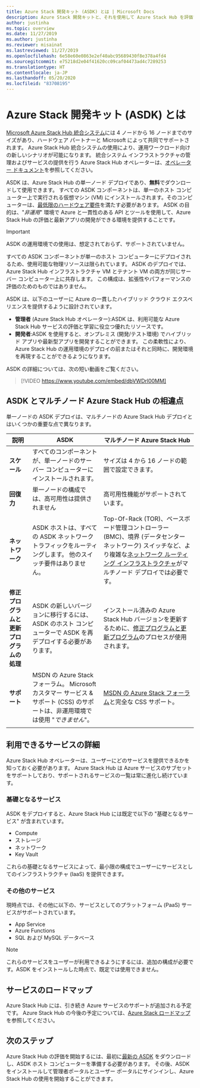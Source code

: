 ```yaml
---
title: Azure Stack 開発キット (ASDK) とは | Microsoft Docs
description: Azure Stack 開発キットと、それを使用して Azure Stack Hub を評価する方法について説明します。
author: justinha
ms.topic: overview
ms.date: 11/27/2019
ms.author: justinha
ms.reviewer: misainat
ms.lastreviewed: 11/27/2019
ms.openlocfilehash: 6e58e60e0863e2ef40abc95689430f8e378a4fd4
ms.sourcegitcommit: e75218d2e04f41620cc09caf04473ad4c7289253
ms.translationtype: HT
ms.contentlocale: ja-JP
ms.lasthandoff: 05/20/2020
ms.locfileid: "83708195"
---
```

# <a name="what-is-the-azure-stack-development-kit-asdk"></a>Azure Stack 開発キット (ASDK) とは
[Microsoft Azure Stack Hub 統合システム](../operator/azure-stack-overview.md)には 4 ノードから 16 ノードまでのサイズがあり、ハードウェア パートナーと Microsoft によって共同でサポートされます。 Azure Stack Hub 統合システムの使用により、運用ワークロード向けの新しいシナリオが可能になります。 統合システム インフラストラクチャの管理およびサービスの提供を行う Azure Stack Hub オペレーターは、[オペレーター ドキュメント](/azure-stack/operator)を参照してください。

ASDK は、Azure Stack Hub の単一ノード デプロイであり、**無料**でダウンロードして使用できます。 すべての ASDK コンポーネントは、単一のホスト コンピューター上で実行される仮想マシン (VM) にインストールされます。そのコンピューターは、[最低限のハードウェア要件](asdk-deploy-considerations.md#hardware)を満たす必要があります。 ASDK の目的は、"*非運用*" 環境で Azure と一貫性のある API とツールを使用して、Azure Stack Hub の評価と最新アプリの開発ができる環境を提供することです。 

> [!IMPORTANT]
> ASDK の運用環境での使用は、想定されておらず、サポートされていません。

すべての ASDK コンポーネントが単一のホスト コンピューターにデプロイされるため、使用可能な物理リソースは限られています。 ASDK のデプロイでは、Azure Stack Hub インフラストラクチャ VM とテナント VM の両方が同じサーバー コンピューター上に共存します。 この構成は、拡張性やパフォーマンスの評価のためのものではありません。

ASDK は、以下のユーザーに Azure の一貫したハイブリッド クラウド エクスペリエンスを提供するように設計されています。
- **管理者** (Azure Stack Hub オペレーター):ASDK は、利用可能な Azure Stack Hub サービスの評価と学習に役立つ優れたリソースです。
- **開発者**:ASDK を使用すると、オンプレミス (開発/テスト環境) でハイブリッド アプリや最新型アプリを開発することができます。 この柔軟性により、Azure Stack Hub の運用環境のデプロイの前またはそれと同時に、開発環境を再現することができるようになります。

ASDK の詳細については、次の短い動画をご覧ください。

> [!VIDEO https://www.youtube.com/embed/dbVWDrl00MM]


## <a name="asdk-and-multi-node-azure-stack-hub-differences"></a>ASDK とマルチノード Azure Stack Hub の相違点
単一ノードの ASDK デプロイは、マルチノードの Azure Stack Hub デプロイとはいくつかの重要な点で異なります。

|説明|ASDK|マルチノード Azure Stack Hub|
|-----|-----|-----|
|**スケール**|すべてのコンポーネントが、単一ノードのサーバー コンピューターにインストールされます。|サイズは 4 から 16 ノードの範囲で設定できます。|
|**回復力**|単一ノードの構成では、高可用性は提供されません|高可用性機能がサポートされています。|
|**ネットワーク**|ASDK ホストは、すべての ASDK ネットワーク トラフィックをルーティングします。 他のスイッチ要件はありません。|Top-Of-Rack (TOR)、ベースボード管理コントローラー (BMC)、境界 (データセンター ネットワーク) スイッチなど、より複雑な[ネットワーク ルーティング インフラストラクチャ](../operator/azure-stack-network.md#network-infrastructure)がマルチノード デプロイでは必要です。|
|**修正プログラムと更新プログラムの処理**|ASDK の新しいバージョンに移行するには、ASDK のホスト コンピューターで ASDK を再デプロイする必要があります。|インストール済みの Azure Stack Hub バージョンを更新するために、[修正プログラムと更新プログラム](../operator/azure-stack-updates.md)のプロセスが使用されます。|
|**サポート**|MSDN の Azure Stack フォーラム。 Microsoft カスタマー サービス & サポート (CSS) のサポートは、非運用環境では使用 "*できません*"。|[MSDN の Azure Stack フォーラム](https://social.msdn.microsoft.com/Forums/en-US/home?forum=AzureStack)と完全な CSS サポート。|
| | |

## <a name="learn-about-available-services"></a>利用できるサービスの詳細
Azure Stack Hub オペレーターは、ユーザーにどのサービスを提供できるかを知っておく必要があります。 Azure Stack Hub は Azure サービスのサブセットをサポートしており、サポートされるサービスの一覧は常に進化し続けています。

### <a name="foundational-services"></a>基礎となるサービス
ASDK をデプロイすると、Azure Stack Hub には既定で以下の "基礎となるサービス" が含まれています。
- Compute
- ストレージ
- ネットワーク
- Key Vault

これらの基礎となるサービスによって、最小限の構成でユーザーにサービスとしてのインフラストラクチャ (IaaS) を提供できます。

### <a name="additional-services"></a>その他のサービス
現時点では、その他に以下の、サービスとしてのプラットフォーム (PaaS) サービスがサポートされています。
- App Service
- Azure Functions
- SQL および MySQL データベース

> [!NOTE]
> これらのサービスをユーザーが利用できるようにするには、追加の構成が必要です。ASDK をインストールした時点で、既定では使用できません。

## <a name="service-roadmap"></a>サービスのロードマップ
Azure Stack Hub には、引き続き Azure サービスのサポートが追加される予定です。 Azure Stack Hub の今後の予定については、[Azure Stack ロードマップ](https://azure.microsoft.com/updates/?query=azure%20stack%20hub)を参照してください。


## <a name="next-steps"></a>次のステップ
Azure Stack Hub の評価を開始するには、最初に[最新の ASDK](asdk-download.md) をダウンロードし、ASDK ホスト コンピューターを準備する必要があります。 その後、ASDK をインストールして管理者ポータルとユーザー ポータルにサインインし、Azure Stack Hub の使用を開始することができます。